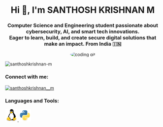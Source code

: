 <h1 align="center">Hi 👋, I'm SANTHOSH KRISHNAN M</h1>
<h3 align="center">
  Computer Science and Engineering student passionate about cybersecurity, AI, and smart tech innovations.<br>
  Eager to learn, build, and create secure digital solutions that make an impact. From India 🇮🇳
</h3>

<!-- 🎯 Rounded GIF Section -->
<p align="center">
  <img src="https://media.giphy.com/media/qgQUggAC3Pfv687qPC/giphy.gif" 
       alt="coding gif" 
       width="200" 
       height="200"
       style="border-radius: 50%;" />
</p>

<!-- 👁 Profile View Counter -->
<p align="left">
  <img src="https://komarev.com/ghpvc/?username=santhoshkrishnan-m&label=Profile%20views&color=0e75b6&style=flat" alt="santhoshkrishnan-m" />
</p>

<!-- 🔗 Connect with Me -->
<h3 align="left">Connect with me:</h3>
<p align="left">
  <a href="https://www.leetcode.com/santhoshkrishnan__m" target="blank">
    <img align="center" src="https://raw.githubusercontent.com/rahuldkjain/github-profile-readme-generator/master/src/images/icons/Social/leet-code.svg" alt="santhoshkrishnan__m" height="30" width="40" />
  </a>
</p>

<!-- 🛠 Languages and Tools -->
<h3 align="left">Languages and Tools:</h3>
<p align="left">
  <a href="https://www.linux.org/" target="_blank" rel="noreferrer">
    <img src="https://raw.githubusercontent.com/devicons/devicon/master/icons/linux/linux-original.svg" alt="linux" width="40" height="40"/>
  </a>
  <a href="https://www.python.org" target="_blank" rel="noreferrer">
    <img src="https://raw.githubusercontent.com/devicons/devicon/master/icons/python/python-original.svg" alt="python" width="40" height="40"/>
  </a>
</p>

